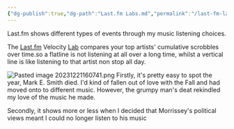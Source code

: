 ```yaml
---
{"dg-publish":true,"dg-path":"Last.fm Labs.md","permalink":"/last-fm-labs/"}
---
```


Last.fm shows different types of events through my music listening choices.

The [Last.fm](https://www.last.fm) Velocity [Lab](https://www.last.fm/labs)  compares your top artists' cumulative scrobbles over time.so a flatline is not listening at all over a long time, whilst a vertical line is like listening to that artist non stop all day.

![Pasted image 20231221160741.png](/img/user/00%20Meta/01%20Attachments/Pasted%20image%2020231221160741.png)
Firstly, it's pretty easy to spot the year, Mark E. Smith died.  I'd kind of fallen out of love with the Fall and had moved onto to different music.  However, the grumpy man's deat rekindled my love of the music he made.

Secondly, it shows more or less when I decided that Morrissey's political views meant I could no longer listen to his music


